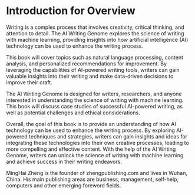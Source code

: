 # Introduction for Overview

Writing is a complex process that involves creativity, critical thinking, and attention to detail. The AI Writing Genome explores the science of writing with machine learning, providing insights into how artificial intelligence (AI) technology can be used to enhance the writing process.

This book will cover topics such as natural language processing, content analysis, and personalized recommendations for improvement. By leveraging the capabilities of AI-powered writing tools, writers can gain valuable insights into their writing and make data-driven decisions to improve their craft.

The AI Writing Genome is designed for writers, researchers, and anyone interested in understanding the science of writing with machine learning. This book will discuss case studies of successful AI-powered writing, as well as potential challenges and ethical considerations.

Overall, the goal of this book is to provide an understanding of how AI technology can be used to enhance the writing process. By exploring AI-powered techniques and strategies, writers can gain insights and ideas for integrating these technologies into their own creative processes, leading to more compelling and effective content. With the help of the AI Writing Genome, writers can unlock the science of writing with machine learning and achieve success in their writing endeavors.

MingHai Zheng is the founder of zhengpublishing.com and lives in Wuhan, China. His main publishing areas are business, management, self-help, computers and other emerging foreword fields.
